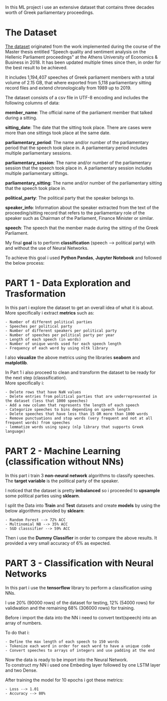 In this ML project i use an extensive dataset that contains three decades worth of Greek parliamentary proceedings.   

# The Dataset

[The dataset](https://zenodo.org/record/2587904) originated from the work implemented during the course of the Master thesis entitled "Speech quality and sentiment analysis on the Hellenic Parliament proceedings" at the Athens University of Economics & Business in 2018. It has been updated multiple times since then, in order for the best result to be achieved.   

It includes 1,194,407 speeches of Greek parliament members with a total volume of 2.15 GB, that where exported from 5,118 parliamentary sitting record files and extend chronologically from 1989 up to 2019.   

The dataset consists of a csv file in UTF-8 encoding and includes the following columns of data:    

**member_name**: The official name of the parliament member that talked during a sitting.    

**sitting_date**: The date that the sitting took place. There are cases were more than one sittings took place at the same date.     

**parliamentary_period**: The name and/or number of the parliamentary period that the speech took place in. A parliamentary period includes multiple parliamentary sessions.   

**parliamentary_session**: The name and/or number of the parliamentary session that the speech took place in. A parliamentary session includes multiple parliamentary sittings.   

**parliamentary_sitting**: The name and/or number of the parliamentary sitting that the speech took place in.     

**political_party**: The political party that the speaker belongs to.   

**speaker_info**: Information about the speaker extracted from the text of the proceeding/sitting record that refers to the parliamentary role of the speaker such as Chairman of the Parliament, Finance Minister or similar.     

**speech**: The speech that the member made during the sitting of the Greek Parliament.   

My final **goal** is to perform **classification** (speech --> political party) with and without the use of Neural Networks.    
 
To achieve this goal i used **Python Pandas**, **Jupyter Notebook** and followed the below process:   

# PART 1 - Data Exploration and Trasformation 

In this part i explore the dataset to get an overall idea of what it is about.   
More specifically i extract **metrics** such as:   

    - Number of different political parties
    - Speeches per political party
    - Number of different speakers per political party
    - Number of speeches per political party per year 
    - Length of each speech (in words)
    - Number of unique words used for each speech length
    - Frequency of each word by using nltk library

I also **visualize** the above metrics using the libraries **seaborn** and **matplotlib**.    

In Part 1 i also proceed to clean and transform the dataset to be ready for the next step (classsification).    
More specifically i:   

    - Delete rows that have NaN values
    - Delete entries from political parties that are underrepresented in the dataset (less that 1000 speeches)
    - Add a new column that represents the length of each speech
    - Categorize speeches to bins depending on speech length
    - Delete speeches that have less than 15 OR more than 1000 words
    - Remove punctuations and stop words (very frequent and not at all frequent words) from speeches
    - lemmatize words using spacy (nlp library that supports Greek language)


# PART 2 - Machine Learning (classification without NNs)

In this part i train 3 **non-neural network** algorithms to classify speeches.   
The **target variable** is the political party of the speaker.   

I noticed that the dataset is pretty **imbalanced** so i proceeded to **upsample** some political parties using **sklearn**.   

I split the Data into **Train** and **Test** datasets and create **models** by using the below algorithms provided by **sklearn**:    

    - Random Forest --> 72% ACC
    - Multinomial NB --> 35% ACC
    - SGD classsifier --> 59% ACC

Then i use the **Dummy Classifier** in order to compare the above results. It provided a very small accuracy of 6% as expected.    



# PART 3 - Classification with Neural Networks

In this part i use the **tensorflow** library to perform a classification using NNs.   

I use 20% (90000 rows) of the dataset for testing, 12% (54000 rows) for validwation and the remaining 68% (306000 rows) for training.   

Before i import the data into the NN i need to convert text(speech) into an array of numbers.   

To do that i:   

    - Define the max length of each speech to 150 words
    - Tokenize each word in order for each word to have a unique code
    - Convert speeches to arrays of integers and use padding at the end

Now the data is ready to be import into the Neural Network.   
To construct my NN i used one Embeding layer followed by one LSTM layer and two Dense.  

After training the model for 10 epochs i got these metrics:   

    - Loss --> 1.01 
    - Accuracy --> 80%



